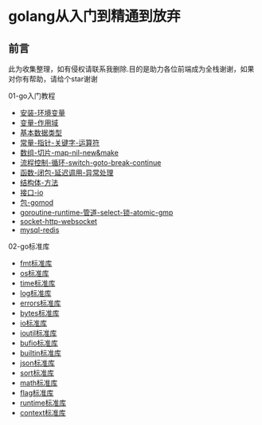 # golang从入门到精通到放弃

## 前言

此为收集整理，如有侵权请联系我删除.目的是助力各位前端成为全栈谢谢，如果对你有帮助，请给个star谢谢

01-go入门教程

- [安装-环境变量](01-go入门教程/01.安装-环境变量/01.md)
- [变量-作用域](01-go入门教程/02.变量-作用域/02.md)
- [基本数据类型](01-go入门教程/03.基本数据类型/03.md)
- [常量-指针-关键字-运算符](01-go入门教程/04.常量-指针-关键字-运算符/04.md)
- [数组-切片-map-nil-new&make](01-go入门教程/05.数组-切片-map-nil-new&make/05.md)
- [流程控制-循环-switch-goto-break-continue](01-go入门教程/06.流程控制-循环-switch-goto-break-continue/06.md)
- [函数-闭包-延迟调用-异常处理](01-go入门教程/07.函数-闭包-延迟调用-异常处理/07.md)
- [结构体-方法](01-go入门教程/08.结构体-方法/08.md)
- [接口-io](01-go入门教程/09.接口-io/09.md)
- [包-gomod](01-go入门教程/10.包-gomod/10.md)
- [goroutine-runtime-管道-select-锁-atomic-gmp](01-go入门教程/11.goroutine-runtime-管道-select-锁-atomic-gmp/11.md)
- [socket-http-websocket](01-go入门教程/12.socket-http-websocket/12.md)
- [mysql-redis](01-go入门教程/13.mysql-redis/13.md)

02-go标准库

- [fmt标准库](02-go标准库/01-fmt标准库/01.md)
- [os标准库](02-go标准库/02-os标准库/02.md)
- [time标准库](02-go标准库/03-time标准库/03.md)
- [log标准库](02-go标准库/04-log标准库/04.md)
- [errors标准库](02-go标准库/05-errors标准库/05.md)
- [bytes标准库](02-go标准库/06-bytes标准库/06.md)
- [io标准库](02-go标准库/07-io标准库/07.md)
- [ioutil标准库](02-go标准库/08-ioutil标准库/08.md)
- [bufio标准库](02-go标准库/09-bufio标准库/09.md)
- [builtin标准库](02-go标准库/10-builtin标准库/10.md)
- [json标准库](02-go标准库/11-json标准库/11.md)
- [sort标准库](02-go标准库/12-sort标准库/12.md)
- [math标准库](02-go标准库/13-math标准库/13.md)
- [flag标准库](02-go标准库/14-flag标准库/14.md)
- [runtime标准库](02-go标准库/15-runtime标准库/15.md)
- [context标准库](02-go标准库/16-context标准库/16.md)
